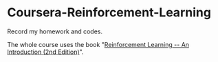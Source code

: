 # Coursera-Reinforcement-Learning
Record my homework and codes.

The whole course uses the book "[Reinforcement Learning -- An Introduction (2nd Edition)](http://incompleteideas.net/book/the-book.html)".
